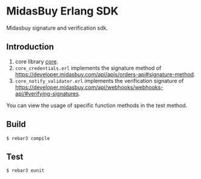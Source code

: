 MidasBuy Erlang SDK
=====

Midasbuy signature and verification sdk.

Introduction
-----
1. core library [core](core).
2. `core_credentials.erl` implements the signature method of https://developer.midasbuy.com/api/apis/orders-api#signature-method.
3. `core_notify_validator.erl` implements the verification signature of https://developer.midasbuy.com/api/webhooks/webhooks-api/#verifying-signatures.

You can view the usage of specific function methods in the test method.

Build
-----

    $ rebar3 compile

Test
-----

    $ rebar3 eunit

